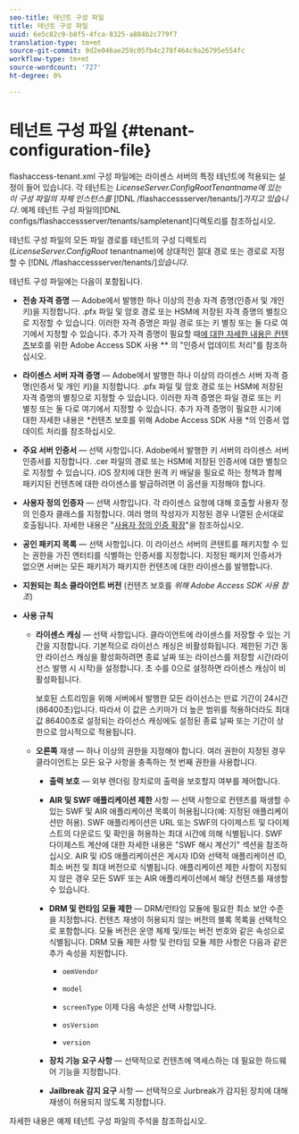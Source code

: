 ```yaml
---
seo-title: 테넌트 구성 파일
title: 테넌트 구성 파일
uuid: 6e5c82c9-b8f5-4fca-8325-a884b2c779f7
translation-type: tm+mt
source-git-commit: 9d2e046ae259c05fb4c278f464c9a26795e554fc
workflow-type: tm+mt
source-wordcount: '727'
ht-degree: 0%

---
```



# 테넌트 구성 파일 {#tenant-configuration-file}

flashaccess-tenant.xml 구성 파일에는 라이센스 서버의 특정 테넌트에 적용되는 설정이 들어 있습니다. 각 테넌트는 *LicenseServer.ConfigRootTenantname에 있는 이 구성 파일의 자체 인스턴스를* [!DNL /flashaccessserver/tenants/]*가지고 있습니다&#x200B;*. 예제 테넌트 구성 파일의[!DNL configs/flashaccessserver/tenants/sampletenant]디렉토리를 참조하십시오.

테넌트 구성 파일의 모든 파일 경로를 테넌트의 구성 디렉토리(*LicenseServer.ConfigRoot* tenantname)에 상대적인 절대 경로 또는 경로로 지정할 수 [!DNL /flashaccessserver/tenants/]*있습니다&#x200B;*.

테넌트 구성 파일에는 다음이 포함됩니다.

* **전송 자격 증명** — Adobe에서 발행한 하나 이상의 전송 자격 증명(인증서 및 개인 키)을 지정합니다. .pfx 파일 및 암호 경로 또는 HSM에 저장된 자격 증명의 별칭으로 지정할 수 있습니다. 이러한 자격 증명은 파일 경로 또는 키 별칭 또는 둘 다로 여기에서 지정할 수 있습니다. 추가 자격 증명이 필요할 때[에 대한 자세한 내용은 컨텐츠](../../aaxs-protecting-content/content-implementing-the-license-server/content-handling-cert-updates.md)보호를 위한 Adobe Access SDK 사용 ** 의 &quot;인증서 업데이트 처리&quot;를 참조하십시오.
* **라이센스 서버 자격 증명** — Adobe에서 발행한 하나 이상의 라이센스 서버 자격 증명(인증서 및 개인 키)을 지정합니다. .pfx 파일 및 암호 경로 또는 HSM에 저장된 자격 증명의 별칭으로 지정할 수 있습니다. 이러한 자격 증명은 파일 경로 또는 키 별칭 또는 둘 다로 여기에서 지정할 수 있습니다. 추가 자격 증명이 필요한 시기에 대한 자세한 내용은 *컨텐츠 보호를 위해 Adobe Access SDK 사용 *의 인증서 업데이트 처리를 참조하십시오.
* **주요 서버 인증서** — 선택 사항입니다. Adobe에서 발행한 키 서버의 라이센스 서버 인증서를 지정합니다. .cer 파일의 경로 또는 HSM에 저장된 인증서에 대한 별칭으로 지정할 수 있습니다. iOS 장치에 대한 원격 키 배달을 필요로 하는 정책과 함께 패키지된 컨텐츠에 대한 라이센스를 발급하려면 이 옵션을 지정해야 합니다.
* **사용자 정의 인증자** — 선택 사항입니다. 각 라이센스 요청에 대해 호출할 사용자 정의 인증자 클래스를 지정합니다. 여러 명의 작성자가 지정된 경우 나열된 순서대로 호출됩니다. 자세한 내용은 &quot;[사용자 정의 인증 확장](../../aaxs-protected-streaming/custom-authorization-extensions.md)&quot;을 참조하십시오.
* **공인 패키지 목록** — 선택 사항입니다. 이 라이선스 서버의 콘텐트를 패키지할 수 있는 권한을 가진 엔터티를 식별하는 인증서를 지정합니다. 지정된 패키저 인증서가 없으면 서버는 모든 패키저가 패키지한 컨텐츠에 대한 라이센스를 발행합니다.
* **지원되는 최소 클라이언트 버전** (컨텐츠 보호를 *위해 Adobe Access SDK 사용 참조*)
* **사용 규칙**

   * **라이센스 캐싱** — 선택 사항입니다. 클라이언트에 라이센스를 저장할 수 있는 기간을 지정합니다. 기본적으로 라이선스 캐싱은 비활성화됩니다. 제한된 기간 동안 라이선스 캐싱을 활성화하려면 종료 날짜 또는 라이선스를 저장할 시간(라이선스 발행 시 시작)을 설정합니다. 초 수를 0으로 설정하면 라이센스 캐싱이 비활성화됩니다.

      보호된 스트리밍을 위해 서버에서 발행한 모든 라이선스는 만료 기간이 24시간(86400초)입니다. 따라서 이 값은 스키마가 더 높은 범위를 적용하더라도 최대 값 86400초로 설정되는 라이선스 캐싱에도 설정된 종료 날짜 또는 기간이 상한으로 암시적으로 적용됩니다.

   * **오른쪽** 재생 — 하나 이상의 권한을 지정해야 합니다. 여러 권한이 지정된 경우 클라이언트는 모든 요구 사항을 충족하는 첫 번째 권한을 사용합니다.

      * **출력 보호** — 외부 렌더링 장치로의 출력을 보호할지 여부를 제어합니다.
      * **AIR 및 SWF 애플리케이션 제한** 사항 — 선택 사항으로 컨텐츠를 재생할 수 있는 SWF 및 AIR 애플리케이션 목록이 허용됩니다(예: 지정된 애플리케이션만 허용). SWF 애플리케이션은 URL 또는 SWF의 다이제스트 및 다이제스트의 다운로드 및 확인을 허용하는 최대 시간에 의해 식별됩니다. SWF 다이제스트 계산에 대한 자세한 내용은 &quot;SWF 해시 계산기&quot; 섹션을 참조하십시오. AIR 및 iOS 애플리케이션은 게시자 ID와 선택적 애플리케이션 ID, 최소 버전 및 최대 버전으로 식별됩니다. 애플리케이션 제한 사항이 지정되지 않은 경우 모든 SWF 또는 AIR 애플리케이션에서 해당 컨텐츠를 재생할 수 있습니다.
      * **DRM 및 런타임 모듈 제한** — DRM/런타임 모듈에 필요한 최소 보안 수준을 지정합니다. 컨텐츠 재생이 허용되지 않는 버전의 블록 목록을 선택적으로 포함합니다. 모듈 버전은 운영 체제 및/또는 버전 번호와 같은 속성으로 식별됩니다. DRM 모듈 제한 사항 및 런타임 모듈 제한 사항은 다음과 같은 추가 속성을 지원합니다.

         * `oemVendor`
         * `model`
         * `screenType`
         이제 다음 속성은 선택 사항입니다.

         * `osVersion`
         * `version`
      * **장치 기능 요구 사항** — 선택적으로 컨텐츠에 액세스하는 데 필요한 하드웨어 기능을 지정합니다.
      * **Jailbreak 감지 요구** 사항 — 선택적으로 Jurbreak가 감지된 장치에 대해 재생이 허용되지 않도록 지정합니다.



자세한 내용은 예제 테넌트 구성 파일의 주석을 참조하십시오.
